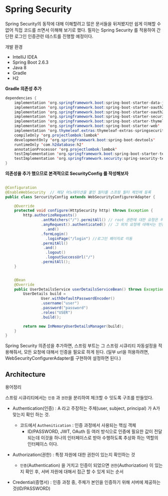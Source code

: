 # Spring Security

Spring Security의 동작에 대해 이해할려고 많은 문서들을 뒤져봤지만 쉽게 이해할 수 없어 직접 코드를 쓰면서 이해해 보기로 했다. 필자는 Spring Security 를 적용하여 간단한 로그인 인증관련 테스트를 진행할 예정이다.

개발 환경

  - IntelliJ IDEA
  - Spring Boot 2.6.3
  - Java 8
  - Gradle
  - H2

__Gradle 의존성 추가__

~~~java
dependencies {
    implementation 'org.springframework.boot:spring-boot-starter-data-jpa'
    implementation 'org.springframework.boot:spring-boot-starter-oauth2-client'
    implementation 'org.springframework.boot:spring-boot-starter-oauth2-resource-server'
    implementation 'org.springframework.boot:spring-boot-starter-security'
    implementation 'org.springframework.boot:spring-boot-starter-thymeleaf'
    implementation 'org.springframework.boot:spring-boot-starter-web'
    implementation 'org.thymeleaf.extras:thymeleaf-extras-springsecurity5'
    compileOnly 'org.projectlombok:lombok'
    developmentOnly 'org.springframework.boot:spring-boot-devtools'
    runtimeOnly 'com.h2database:h2'
    annotationProcessor 'org.projectlombok:lombok'
    testImplementation 'org.springframework.boot:spring-boot-starter-test'
    testImplementation 'org.springframework.security:spring-security-test'
}

~~~


__의존성을 추가 했으므로 본격적으로 SecurityConfig 를 작성해보자__

~~~java
  
@Configuration
@EnableWebSecurity  // 해당 어노테이션을 붙인 필터를 스프링 필터 체인에 등록
public class SercurityConfig extends WebSecurityConfigurerAdapter {

    @Override
    protected void configure(HttpSecurity http) throws Exception {
        http.authorizeRequests()
                .antMatchers("/").permitAll() // root 권한에 대한 요청은 허용한다.
                .anyRequest().authenticated() // 그 외의 요청에 대해서는 인증이 필요하다.
                  .and()
                .formLogin()
                  .loginPage("/login") //로그인 페이지로 이동
                .permitAll()
                 .and()
                  .logout()
                  .logoutSuccessUrl("/")
                .permitAll();
    }


    @Bean
    @Override
    public UserDetailsService userDetailsServiceBean() throws Exception {
        UserDetails build =
                User.withDefaultPasswordEncoder()
                .username("user")
                .password("password")
                .roles("USER")
                .build();

        return new InMemoryUserDetailsManager(build);
    }
}

~~~

Spring Security 의존성을 추가하면, 스프링 부트는 그 스프링 시큐리티 자동설정을 적용해줘서, 모든 요청에 대해서 인증을 필요로 하게 된다.
(일부 url을 허용하려면, WebSecurityConfigurerAdapter를 구현하여 설정하면 된다.)

  ## Architecture
  
  용어정리
  
  스프링 시큐리티에서는 `인증` 과 `권한`을 분리하여 체크할 수 잇도록 구조를 만들었다.
    
   - Authentication(인증) : A 라고 주장하는 주체(user, subject, principal) 가 A가 맞는지 확인 하는 것.
      - 코드에서 `Authenitication` : 인증 과정에서 사용되는 핵심 객체
         - ID/PASSWORD, JWT, OAuth 등 여러 방식으로 인증에 필요한 값이 전달되는데 이것을 하나의 인터페이스로 받아 수행하도록 추상화 하는 역할의 인터페이스 이다.
   - Authorization(권한) : 특정 자원에 대한 권한이 있는지 확인하는 것
      - `인증`(Authentication) 을 거치고 인증이 되었으면 `권한`(Authorization) 이 있는지 확인 후, 서버 자원에 대해서 접근 할 수 있게 되는 순서
   
   - Credential(증명서) : 인증 과정 중, 주체가 본인을 인증하기 위해 서버에 제공하는 것(ID/PASSWORD)
